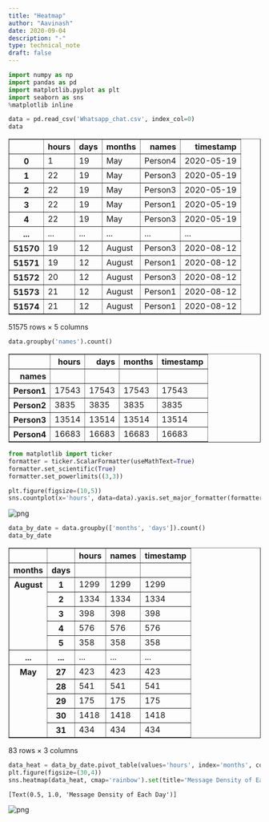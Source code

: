 ```yaml
---
title: "Heatmap"
author: "Aavinash"
date: 2020-09-04
description: "-"
type: technical_note
draft: false
---
```


```python
import numpy as np 
import pandas as pd
import matplotlib.pyplot as plt
import seaborn as sns
%matplotlib inline

```


```python
data = pd.read_csv('Whatsapp_chat.csv', index_col=0)
data
```




<div>
<style scoped>
    .dataframe tbody tr th:only-of-type {
        vertical-align: middle;
    }

    .dataframe tbody tr th {
        vertical-align: top;
    }

    .dataframe thead th {
        text-align: right;
    }
</style>
<table border="1" class="dataframe">
  <thead>
    <tr style="text-align: right;">
      <th></th>
      <th>hours</th>
      <th>days</th>
      <th>months</th>
      <th>names</th>
      <th>timestamp</th>
    </tr>
  </thead>
  <tbody>
    <tr>
      <th>0</th>
      <td>1</td>
      <td>19</td>
      <td>May</td>
      <td>Person4</td>
      <td>2020-05-19</td>
    </tr>
    <tr>
      <th>1</th>
      <td>22</td>
      <td>19</td>
      <td>May</td>
      <td>Person3</td>
      <td>2020-05-19</td>
    </tr>
    <tr>
      <th>2</th>
      <td>22</td>
      <td>19</td>
      <td>May</td>
      <td>Person3</td>
      <td>2020-05-19</td>
    </tr>
    <tr>
      <th>3</th>
      <td>22</td>
      <td>19</td>
      <td>May</td>
      <td>Person1</td>
      <td>2020-05-19</td>
    </tr>
    <tr>
      <th>4</th>
      <td>22</td>
      <td>19</td>
      <td>May</td>
      <td>Person3</td>
      <td>2020-05-19</td>
    </tr>
    <tr>
      <th>...</th>
      <td>...</td>
      <td>...</td>
      <td>...</td>
      <td>...</td>
      <td>...</td>
    </tr>
    <tr>
      <th>51570</th>
      <td>19</td>
      <td>12</td>
      <td>August</td>
      <td>Person3</td>
      <td>2020-08-12</td>
    </tr>
    <tr>
      <th>51571</th>
      <td>19</td>
      <td>12</td>
      <td>August</td>
      <td>Person1</td>
      <td>2020-08-12</td>
    </tr>
    <tr>
      <th>51572</th>
      <td>20</td>
      <td>12</td>
      <td>August</td>
      <td>Person3</td>
      <td>2020-08-12</td>
    </tr>
    <tr>
      <th>51573</th>
      <td>21</td>
      <td>12</td>
      <td>August</td>
      <td>Person1</td>
      <td>2020-08-12</td>
    </tr>
    <tr>
      <th>51574</th>
      <td>21</td>
      <td>12</td>
      <td>August</td>
      <td>Person1</td>
      <td>2020-08-12</td>
    </tr>
  </tbody>
</table>
<p>51575 rows × 5 columns</p>
</div>




```python
data.groupby('names').count()
```




<div>
<style scoped>
    .dataframe tbody tr th:only-of-type {
        vertical-align: middle;
    }

    .dataframe tbody tr th {
        vertical-align: top;
    }

    .dataframe thead th {
        text-align: right;
    }
</style>
<table border="1" class="dataframe">
  <thead>
    <tr style="text-align: right;">
      <th></th>
      <th>hours</th>
      <th>days</th>
      <th>months</th>
      <th>timestamp</th>
    </tr>
    <tr>
      <th>names</th>
      <th></th>
      <th></th>
      <th></th>
      <th></th>
    </tr>
  </thead>
  <tbody>
    <tr>
      <th>Person1</th>
      <td>17543</td>
      <td>17543</td>
      <td>17543</td>
      <td>17543</td>
    </tr>
    <tr>
      <th>Person2</th>
      <td>3835</td>
      <td>3835</td>
      <td>3835</td>
      <td>3835</td>
    </tr>
    <tr>
      <th>Person3</th>
      <td>13514</td>
      <td>13514</td>
      <td>13514</td>
      <td>13514</td>
    </tr>
    <tr>
      <th>Person4</th>
      <td>16683</td>
      <td>16683</td>
      <td>16683</td>
      <td>16683</td>
    </tr>
  </tbody>
</table>
</div>




```python
from matplotlib import ticker
formatter = ticker.ScalarFormatter(useMathText=True)
formatter.set_scientific(True) 
formatter.set_powerlimits((3,3))
```


```python
plt.figure(figsize=(10,5))
sns.countplot(x='hours', data=data).yaxis.set_major_formatter(formatter) 
```


![png](Heatmap_5_0.png)



```python
data_by_date = data.groupby(['months', 'days']).count()
data_by_date
```




<div>
<style scoped>
    .dataframe tbody tr th:only-of-type {
        vertical-align: middle;
    }

    .dataframe tbody tr th {
        vertical-align: top;
    }

    .dataframe thead th {
        text-align: right;
    }
</style>
<table border="1" class="dataframe">
  <thead>
    <tr style="text-align: right;">
      <th></th>
      <th></th>
      <th>hours</th>
      <th>names</th>
      <th>timestamp</th>
    </tr>
    <tr>
      <th>months</th>
      <th>days</th>
      <th></th>
      <th></th>
      <th></th>
    </tr>
  </thead>
  <tbody>
    <tr>
      <th rowspan="5" valign="top">August</th>
      <th>1</th>
      <td>1299</td>
      <td>1299</td>
      <td>1299</td>
    </tr>
    <tr>
      <th>2</th>
      <td>1334</td>
      <td>1334</td>
      <td>1334</td>
    </tr>
    <tr>
      <th>3</th>
      <td>398</td>
      <td>398</td>
      <td>398</td>
    </tr>
    <tr>
      <th>4</th>
      <td>576</td>
      <td>576</td>
      <td>576</td>
    </tr>
    <tr>
      <th>5</th>
      <td>358</td>
      <td>358</td>
      <td>358</td>
    </tr>
    <tr>
      <th>...</th>
      <th>...</th>
      <td>...</td>
      <td>...</td>
      <td>...</td>
    </tr>
    <tr>
      <th rowspan="5" valign="top">May</th>
      <th>27</th>
      <td>423</td>
      <td>423</td>
      <td>423</td>
    </tr>
    <tr>
      <th>28</th>
      <td>541</td>
      <td>541</td>
      <td>541</td>
    </tr>
    <tr>
      <th>29</th>
      <td>175</td>
      <td>175</td>
      <td>175</td>
    </tr>
    <tr>
      <th>30</th>
      <td>1418</td>
      <td>1418</td>
      <td>1418</td>
    </tr>
    <tr>
      <th>31</th>
      <td>434</td>
      <td>434</td>
      <td>434</td>
    </tr>
  </tbody>
</table>
<p>83 rows × 3 columns</p>
</div>




```python
data_heat = data_by_date.pivot_table(values='hours', index='months', columns='days')
plt.figure(figsize=(30,4))
sns.heatmap(data_heat, cmap='rainbow').set(title='Message Density of Each Day')
```




    [Text(0.5, 1.0, 'Message Density of Each Day')]




![png](Heatmap_7_1.png)



```python

```
